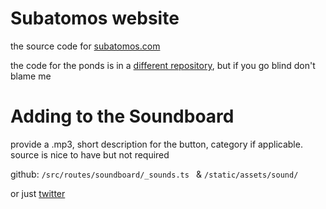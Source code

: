 # Subatomos website

the source code for [subatomos.com](https://subatomos.com)

the code for the ponds is in a [different repository](https://github.com/cheesefoo/subatomo-ponds), but if you go blind don't blame me

# Adding to the Soundboard

provide a .mp3, short description for the button, category if applicable. source is nice to have but not required

github:
`/src/routes/soundboard/_sounds.ts ` & `/static/assets/sound/`

or just [twitter](https://twitter.com/home)
